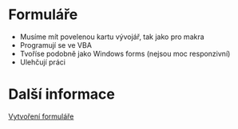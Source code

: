 # Formuláře
* Musíme mít povelenou kartu vývojář, tak jako pro makra
* Programují se ve VBA
* Tvoříse podobně jako Windows forms (nejsou moc responzivní)
* Ulehčují práci

# Další informace
<a target="_blank" rel="noopener noreferrer" href="https://www.wikihow.com/Create-a-Form-in-a-Spreadsheet" >Vytvoření formuláře</a>
